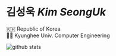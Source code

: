 # 김성욱 *Kim SeongUk*
🇰🇷 Republic of Korea   
👨‍💻 Kyunghee Univ. Computer Engineering  

<div>
  
  ![github stats](https://github-readme-stats.vercel.app/api?username=so3659)

</div>
